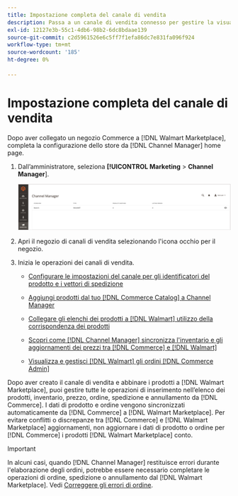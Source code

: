 ```yaml
---
title: Impostazione completa del canale di vendita
description: Passa a un canale di vendita connesso per gestire la visualizzazione e la gestione degli elenchi di prodotti, degli aggiornamenti di scorte e prezzi e per tenere traccia degli ordini
exl-id: 12127e3b-55c1-4db6-98b2-6dc8bdaae139
source-git-commit: c2d5961526e6c5ff7f1efa86dc7e831fa096f924
workflow-type: tm+mt
source-wordcount: '185'
ht-degree: 0%

---
```


# Impostazione completa del canale di vendita

Dopo aver collegato un negozio Commerce a [!DNL Walmart Marketplace], completa la configurazione dello store da [!DNL Channel Manager] home page.

1. Dall’amministratore, seleziona **[!UICONTROL Marketing** > **Channel Manager**].

   ![Gestisci archivi di Channel Manager](assets/channel-manager-setup-first-store.png)

1. Apri il negozio di canali di vendita selezionando l&#39;icona occhio per il negozio.

1. Inizia le operazioni dei canali di vendita.

   - [Configurare le impostazioni del canale per gli identificatori del prodotto e i vettori di spedizione](configure-channel-settings.md)

   - [Aggiungi prodotti dal tuo [!DNL Commerce Catalog] a Channel Manager](add-products-to-channel-store.md)

   - [Collegare gli elenchi dei prodotti a [!DNL Walmart] utilizzo della corrispondenza dei prodotti](connect-listings-to-marketplace.md)

   - [Scopri come [!DNL Channel Manager] sincronizza l&#39;inventario e gli aggiornamenti dei prezzi tra [!DNL Commerce] e [!DNL Walmart]](inventory-and-price-updates.md)

   - [Visualizza e gestisci [!DNL Walmart] gli ordini [!DNL Commerce Admin]](manage-orders.md)

Dopo aver creato il canale di vendita e abbinare i prodotti a [!DNL Walmart Marketplace], puoi gestire tutte le operazioni di inserimento nell’elenco dei prodotti, inventario, prezzo, ordine, spedizione e annullamento da [!DNL Commerce]. I dati di prodotto e ordine vengono sincronizzati automaticamente da [!DNL Commerce] a [!DNL Walmart Marketplace]. Per evitare conflitti o discrepanze tra [!DNL Commerce] e [!DNL Walmart Marketplace] aggiornamenti, non aggiornare i dati di prodotto o ordine per [!DNL Commerce] i prodotti [!DNL Walmart Marketplace] conto.

>[!IMPORTANT]
>
>In alcuni casi, quando [!DNL Channel Manager] restituisce errori durante l&#39;elaborazione degli ordini, potrebbe essere necessario completare le operazioni di ordine, spedizione o annullamento dal [!DNL Walmart Marketplace]. Vedi [Correggere gli errori di ordine](process-orders.md#fix-order-errors).
